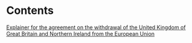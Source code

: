 # Contents

[Explainer for the agreement on the withdrawal of the United Kingdom of Great Britain and Northern Ireland from the European Union](../withdrawal-agreement-explainer.html)
